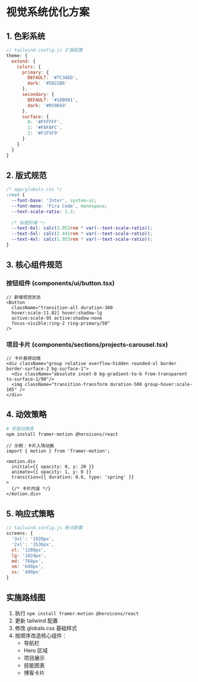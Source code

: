 # 视觉系统优化方案

## 1. 色彩系统
```javascript
// tailwind.config.js 扩展配置
theme: {
  extend: {
    colors: {
      primary: {
        DEFAULT: '#7C3AED',
        dark: '#5B21B6'
      },
      secondary: {
        DEFAULT: '#10B981',
        dark: '#059669'  
      },
      surface: {
        0: '#FFFFFF',
        1: '#F8FAFC',
        2: '#F1F5F9'
      }
    }
  }
}
```

## 2. 版式规范
```css
/* app/globals.css */
:root {
  --font-base: 'Inter', system-ui;
  --font-mono: 'Fira Code', monospace;
  --text-scale-ratio: 1.2;
  
  /* 标题阶梯 */
  --text-6xl: calc(3.052rem * var(--text-scale-ratio));
  --text-5xl: calc(2.441rem * var(--text-scale-ratio));
  --text-4xl: calc(1.953rem * var(--text-scale-ratio));
}
```

## 3. 核心组件规范

### 按钮组件 (components/ui/button.tsx)
```tsx
// 新增视觉状态
<Button
  className="transition-all duration-300 
  hover:scale-[1.02] hover:shadow-lg
  active:scale-95 active:shadow-none
  focus-visible:ring-2 ring-primary/50"
/>
```

### 项目卡片 (components/sections/projects-carousel.tsx)
```tsx
// 卡片悬停动效
<div className="group relative overflow-hidden rounded-xl border border-surface-2 bg-surface-1">
  <div className="absolute inset-0 bg-gradient-to-b from-transparent to-surface-1/90"/>
  <img className="transition-transform duration-500 group-hover:scale-105" />
</div>
```

## 4. 动效策略
```bash
# 安装动画库
npm install framer-motion @heroicons/react
```

```tsx
// 示例：卡片入场动画
import { motion } from 'framer-motion';

<motion.div
  initial={{ opacity: 0, y: 20 }}
  animate={{ opacity: 1, y: 0 }}
  transition={{ duration: 0.6, type: 'spring' }}
>
  {/* 卡片内容 */}
</motion.div>
```

## 5. 响应式策略
```javascript
// tailwind.config.js 断点配置
screens: {
  '3xl': '1920px',
  '2xl': '1536px',
  xl: '1280px',
  lg: '1024px',
  md: '768px',
  sm: '640px',
  xs: '480px'
}
```

## 实施路线图
1. 执行 `npm install framer-motion @heroicons/react`
2. 更新 tailwind 配置
3. 修改 globals.css 基础样式
4. 按顺序改造核心组件：
   - 导航栏
   - Hero 区域
   - 项目展示
   - 技能图表
   - 博客卡片
